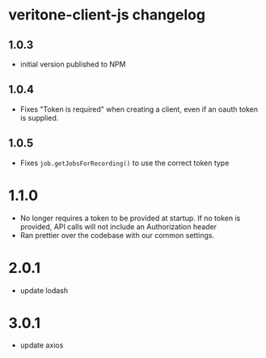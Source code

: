 # veritone-client-js changelog

## 1.0.3
* initial version published to NPM

## 1.0.4
* Fixes "Token is required" when creating a client, even if an oauth token is supplied.

## 1.0.5
* Fixes `job.getJobsForRecording()` to use the correct token type

# 1.1.0
* No longer requires a token to be provided at startup. If no token is provided, API calls will not include an Authorization header
* Ran prettier over the codebase with our common settings.

# 2.0.1
* update lodash

# 3.0.1
* update axios